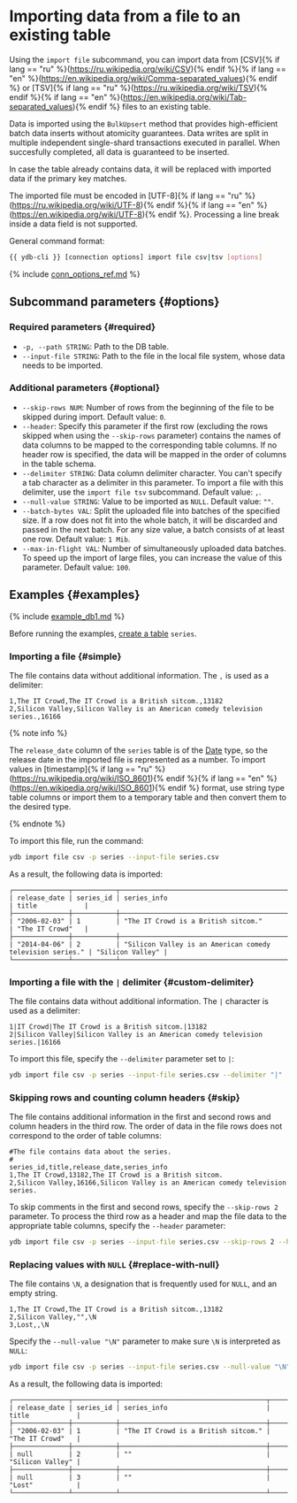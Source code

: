 # Importing data from a file to an existing table

Using the `import file` subcommand, you can import data from [CSV]{% if lang == "ru" %}(https://ru.wikipedia.org/wiki/CSV){% endif %}{% if lang == "en" %}(https://en.wikipedia.org/wiki/Comma-separated_values){% endif %} or [TSV]{% if lang == "ru" %}(https://ru.wikipedia.org/wiki/TSV){% endif %}{% if lang == "en" %}(https://en.wikipedia.org/wiki/Tab-separated_values){% endif %} files to an existing table.

Data is imported using the `BulkUpsert` method that provides high-efficient batch data inserts without atomicity guarantees. Data writes are split in multiple independent single-shard transactions executed in parallel. When succesfully completed, all data is guaranteed to be inserted.

In case the table already contains data, it will be replaced with imported data if the primary key matches.

The imported file must be encoded in [UTF-8]{% if lang == "ru" %}(https://ru.wikipedia.org/wiki/UTF-8){% endif %}{% if lang == "en" %}(https://en.wikipedia.org/wiki/UTF-8){% endif %}. Processing a line break inside a data field is not supported.

General command format:

```bash
{{ ydb-cli }} [connection options] import file csv|tsv [options]
```

{% include [conn_options_ref.md](../../commands/_includes/conn_options_ref.md) %}

## Subcommand parameters {#options}

### Required parameters {#required}

* `-p, --path STRING`: Path to the DB table.
* `--input-file STRING`: Path to the file in the local file system, whose data needs to be imported.

### Additional parameters {#optional}

* `--skip-rows NUM`: Number of rows from the beginning of the file to be skipped during import. Default value: `0`.
* `--header`: Specify this parameter if the first row (excluding the rows skipped when using the `--skip-rows` parameter) contains the names of data columns to be mapped to the corresponding table columns. If no header row is specified, the data will be mapped in the order of columns in the table schema.
* `--delimiter STRING`: Data column delimiter character. You can't specify a tab character as a delimiter in this parameter. To import a file with this delimiter, use the `import file tsv` subcommand. Default value: `,`.
* `--null-value STRING`: Value to be imported as `NULL`. Default value: `""`.
* `--batch-bytes VAL`: Split the uploaded file into batches of the specified size. If a row does not fit into the whole batch, it will be discarded and passed in the next batch. For any size value, a batch consists of at least one row. Default value: `1 Mib`.
* `--max-in-flight VAL`: Number of simultaneously uploaded data batches. To speed up the import of large files, you can increase the value of this parameter. Default value: `100`.

## Examples {#examples}

{% include [example_db1.md](../../_includes/example_db1.md) %}

Before running the examples, [create a table](../../../../getting_started/yql.md#create-table) `series`.

### Importing a file {#simple}

The file contains data without additional information. The `,` is used as a delimiter:

```text
1,The IT Crowd,The IT Crowd is a British sitcom.,13182
2,Silicon Valley,Silicon Valley is an American comedy television series.,16166
```

{% note info %}

The `release_date` column of the `series` table is of the [Date](../../../../yql/reference/types/primitive.md#datetime) type, so the release date in the imported file is represented as a number. To import values in [timestamp]{% if lang == "ru" %}(https://ru.wikipedia.org/wiki/ISO_8601){% endif %}{% if lang == "en" %}(https://en.wikipedia.org/wiki/ISO_8601){% endif %} format, use string type table columns or import them to a temporary table and then convert them to the desired type.

{% endnote %}

To import this file, run the command:

```bash
ydb import file csv -p series --input-file series.csv
```

As a result, the following data is imported:

```text
┌──────────────┬───────────┬───────────────────────────────────────────────────────────┬──────────────────┐
| release_date | series_id | series_info                                               | title            |
├──────────────┼───────────┼───────────────────────────────────────────────────────────┼──────────────────┤
| "2006-02-03" | 1         | "The IT Crowd is a British sitcom."                       | "The IT Crowd"   |
├──────────────┼───────────┼───────────────────────────────────────────────────────────┼──────────────────┤
| "2014-04-06" | 2         | "Silicon Valley is an American comedy television series." | "Silicon Valley" |
└──────────────┴───────────┴───────────────────────────────────────────────────────────┴──────────────────┘
```

### Importing a file with the `|` delimiter {#custom-delimiter}

The file contains data without additional information. The `|` character is used as a delimiter:

```text
1|IT Crowd|The IT Crowd is a British sitcom.|13182
2|Silicon Valley|Silicon Valley is an American comedy television series.|16166
```

To import this file, specify the `--delimiter` parameter set to `|`:

```bash
ydb import file csv -p series --input-file series.csv --delimiter "|"
```

### Skipping rows and counting column headers {#skip}

The file contains additional information in the first and second rows and column headers in the third row. The order of data in the file rows does not correspond to the order of table columns:

```text
#The file contains data about the series.
#
series_id,title,release_date,series_info
1,The IT Crowd,13182,The IT Crowd is a British sitcom.
2,Silicon Valley,16166,Silicon Valley is an American comedy television series.
```

To skip comments in the first and second rows, specify the `--skip-rows 2` parameter. To process the third row as a header and map the file data to the appropriate table columns, specify the `--header` parameter:

```bash
ydb import file csv -p series --input-file series.csv --skip-rows 2 --header
```

### Replacing values with `NULL` {#replace-with-null}

The file contains `\N`, a designation that is frequently used for `NULL`, and an empty string.

```text
1,The IT Crowd,The IT Crowd is a British sitcom.,13182
2,Silicon Valley,"",\N
3,Lost,,\N
```

Specify the `--null-value "\N"` parameter to make sure `\N` is interpreted as `NULL`:

```bash
ydb import file csv -p series --input-file series.csv --null-value "\N"
```

As a result, the following data is imported:

```text
┌──────────────┬───────────┬─────────────────────────────────────┬──────────────────┐
| release_date | series_id | series_info                         | title            |
├──────────────┼───────────┼─────────────────────────────────────┼──────────────────┤
| "2006-02-03" | 1         | "The IT Crowd is a British sitcom." | "The IT Crowd"   |
├──────────────┼───────────┼─────────────────────────────────────┼──────────────────┤
| null         | 2         | ""                                  | "Silicon Valley" |
├──────────────┼───────────┼─────────────────────────────────────┼──────────────────┤
| null         | 3         | ""                                  | "Lost"           |
└──────────────┴───────────┴─────────────────────────────────────┴──────────────────┘
```

